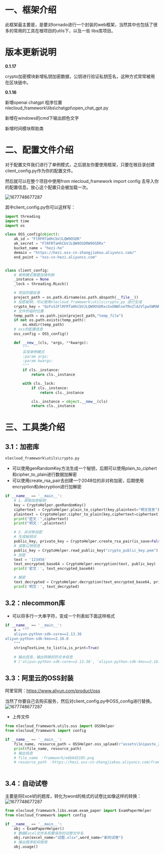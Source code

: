 # 一、框架介绍

此框架最主要是，是要对tornado进行一个封装的web框架，当然其中也包括了很多的常用的工具在根项目的utils下，以及一些
libs库项目。


# 版本更新说明
**0.1.17**

crypto加密模块新增私钥加密数据，公钥进行验证私钥签名，这种方式常常被用在区块链中。


**0.1.16**

新增openai chatgpt 程序位置nlecloud_framework\libs\chatgpt\open_chat_gpt.py

新增在windows的cmd下输出颜色文字

新增时间模块帮助类




# 二、配置文件介绍

对于配置文件我们进行了单例模式，之后朋友你要使用框架，只要在根目录创建client_config.py作为你的配置文件。

然后就可以在整个项目中使用from nlecloud_framework import config 去导入你的配置信息。放心这个配置只会被加载一次。

![1677748677287](https://mang-he.oss-cn-zhangjiakou.aliyuncs.com/framework/c619276030ff45a7911d43cf18352104.png)

其中client_config.py你可以这样写：

```python
import threading
import time
import os

class OSS_config(object):
    ak_id = "FlRFRTaHhCbVJLQW9OSDR"
    ak_secret = "FlRFRTaHhCbVJLQW9OSDRW9OSDRx"
    bucket_name = "hezi-he"
    demain = "https://hezi.oss-cn-zhangjiakou.aliyuncs.com/"
    end_point = "oss-cn-hezi.aliyuncs.com"


class client_config:
    # 单例模式需要加锁判断
    _instance = None
    _lock = threading.RLock()

    # 项目的跟目录
    project_path = os.path.dirname(os.path.abspath(__file__))
    # 加密秘钥，可以使用nlecloud_framework\utils\crypto.py 进行生成
    crypto_key = "QzFxS2FlRFRTaHhCbVJLQW9OSDRxcGxONWlneTRnZlA2VlpwSWRNR3p4VT0="
    # 文件的临时位置
    temp_path = os.path.join(project_path,"temp_file")
    if not os.path.exists(temp_path):
        os.mkdir(temp_path)
    # oss的配置信息
    oss_config = OSS_config()

    def __new__(cls, *args, **kwargs):
        """
        实现单例模式
        :param args:
        :param kwargs:
        """
        if cls._instance:
            return cls._instance

        with cls._lock:
            if cls._instance:
                return cls._instance

            cls._instance = object.__new__(cls)
            return cls._instance

```



# 三、工具类介绍

## 3.1：加密库

```bash
nlecloud_framework\utils\crypto.py
```

- 可以使用genRandomKey方法生成一个秘钥，后期可以使用plain_to_ciphert和cipher_to_plain进行数据加解密
- 可以使用create_rsa_pair去创建一个2048位的非对称加密，后期使用encryption和decryption进行加解密

```python
if __name__ == '__main__':
    # 1、获取加密秘钥
    key = CryptoHelper.genRandomKey()
    ciphertext = CryptoHelper.plain_to_ciphert(key,plaintext="明文信息")
    plaintext = CryptoHelper.cipher_to_plain(key,ciphertext=ciphertext)
    print("密文：",ciphertext)
    print("明文：",plaintext)

    # 2、非对称加密
    # 生成秘钥对
    public_key, private_key = CryptoHelper.create_rsa_pair(is_save=False)
    # 读取公钥信息
    public_key = CryptoHelper.read_public_key("crypto_public_key.pem")
    # 加密
    text = '123456'
    text_encrypted_base64 = CryptoHelper.encryption(text, public_key)
    print('密文：', text_encrypted_base64)

    # 解密
    text_decrypted = CryptoHelper.decryption(text_encrypted_base64, private_key)
    print('明文：', text_decrypted)
```

## 3.2：nlecommon库

- 可以将多行一大串字符，变成一个列表如下面这样格式

```python
if __name__ == '__main__':
    a = """
    aliyun-python-sdk-core==2.13.36
aliyun-python-sdk-kms==2.16.0
    """
    stringTextLine_to_list(a,is_print=True)
    
    # 输出信息，输出转换好的文本信息
    # ['aliyun-python-sdk-core==2.13.36', 'aliyun-python-sdk-kms==2.16.0']
```

## 3.3：阿里云的OSS封装

阿里官网：https://www.aliyun.com/product/oss

当然了你要自己去购买服务，然后对client_config.py中OSS_config进行替换。
 ![1677748677287](https://mang-he.oss-cn-zhangjiakou.aliyuncs.com/framework/e6a337dd4bbe4da7b3d8263a5b8d3185.png)
- 上传文件


```python
from nlecloud_framework.utils.oss import OSSHelper
from nlecloud_framework import config

if __name__ == '__main__':
    file_name, resource_path = OSSHelper.oss_upload(r"assets\Snipaste_2023-03-03_08-59-48.png", oss_config=config.oss_config,file_folder="framework")
    print(file_name, resource_path)
    # 输出信息 
    # file_name ：framework/e6b8d3185.png 
    # resource_path ：https://hezi.oss-cn-zhangjiakou.aliyuncs.com/framework/e6b8d3185.png
    
```

## 3.4：自动试卷

主要是将Excel的的题库，转化为word的格式的试卷比如像这样的转换：
 ![1677748677287](https://mang-he.oss-cn-zhangjiakou.aliyuncs.com/framework/91103ad24c8044aaa862defa3d3a4d1e.png)

```python
from nlecloud_framework.libs.exam.exam_paper import ExamPaperHelper
from nlecloud_framework import config

if __name__ == '__main__':
    obj = ExamPaperHelper()
    # 数据Excel文件名和要保存的试卷文件名
    obj.run(excel_name="试题.xlsx",word_name="新的试卷")
    # 输出程序如何使用
    obj.usage()
```



















